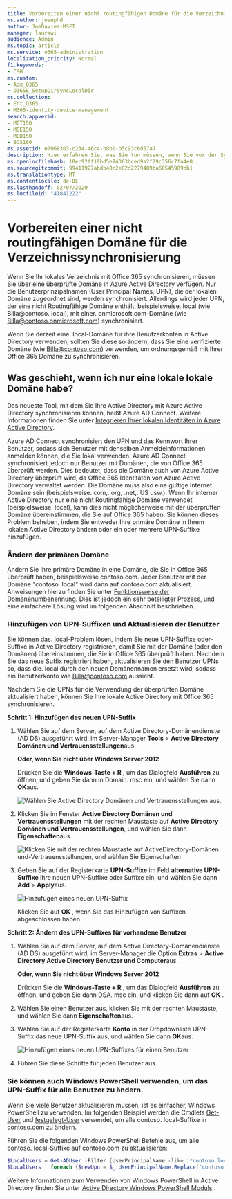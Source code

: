 ```yaml
---
title: Vorbereiten einer nicht routingfähigen Domäne für die Verzeichnissynchronisierung
ms.author: josephd
author: JoeDavies-MSFT
manager: laurawi
audience: Admin
ms.topic: article
ms.service: o365-administration
localization_priority: Normal
f1.keywords:
- CSH
ms.custom:
- Adm_O365
- O365E_SetupDirSyncLocalDir
ms.collection:
- Ent_O365
- M365-identity-device-management
search.appverid:
- MET150
- MOE150
- MED150
- BCS160
ms.assetid: e7968303-c234-46c4-b8b0-b5c93c6d57a7
description: Hier erfahren Sie, was Sie tun müssen, wenn Sie vor der Synchronisierung mit Office 365 eine nicht-routale-Domäne mit Ihren lokalen Benutzern verbunden haben.
ms.openlocfilehash: 10ec92ff19bd5e74363bced9a2f29c356c7fa4e8
ms.sourcegitcommit: 99411927abdb40c2e82d2279489ba60545989bb1
ms.translationtype: MT
ms.contentlocale: de-DE
ms.lasthandoff: 02/07/2020
ms.locfileid: "41841222"
---
```

# <a name="prepare-a-non-routable-domain-for-directory-synchronization"></a>Vorbereiten einer nicht routingfähigen Domäne für die Verzeichnissynchronisierung
Wenn Sie Ihr lokales Verzeichnis mit Office 365 synchronisieren, müssen Sie über eine überprüfte Domäne in Azure Active Directory verfügen. Nur die Benutzerprinzipalnamen (User Principal Names, UPN), die der lokalen Domäne zugeordnet sind, werden synchronisiert. Allerdings wird jeder UPN, der eine nicht Routingfähige Domäne enthält, beispielsweise. local (wie Billa@contoso. local), mit einer. onmicrosoft.com-Domäne (wie Billa@contoso.onmicrosoft.com) synchronisiert. 

Wenn Sie derzeit eine. local-Domäne für ihre Benutzerkonten in Active Directory verwenden, sollten Sie diese so ändern, dass Sie eine verifizierte Domäne (wie Billa@contoso.com) verwenden, um ordnungsgemäß mit Ihrer Office 365 Domäne zu synchronisieren.
  
## <a name="what-if-i-only-have-a-local-on-premises-domain"></a>Was geschieht, wenn ich nur eine lokale lokale Domäne habe?

Das neueste Tool, mit dem Sie Ihre Active Directory mit Azure Active Directory synchronisieren können, heißt Azure AD Connect. Weitere Informationen finden Sie unter [Integrieren Ihrer lokalen Identitäten in Azure Active Directory](https://docs.microsoft.com/azure/architecture/reference-architectures/identity/azure-ad).
  
Azure AD Connect synchronisiert den UPN und das Kennwort Ihrer Benutzer, sodass sich Benutzer mit denselben Anmeldeinformationen anmelden können, die Sie lokal verwenden. Azure AD Connect synchronisiert jedoch nur Benutzer mit Domänen, die von Office 365 überprüft werden. Dies bedeutet, dass die Domäne auch von Azure Active Directory überprüft wird, da Office 365 Identitäten von Azure Active Directory verwaltet werden. Die Domäne muss also eine gültige Internet Domäne sein (beispielsweise. com,. org, .net,. US usw.). Wenn Ihr interner Active Directory nur eine nicht Routingfähige Domäne verwendet (beispielsweise. local), kann dies nicht möglicherweise mit der überprüften Domäne übereinstimmen, die Sie auf Office 365 haben. Sie können dieses Problem beheben, indem Sie entweder Ihre primäre Domäne in Ihrem lokalen Active Directory ändern oder ein oder mehrere UPN-Suffixe hinzufügen.
  
### <a name="change-your-primary-domain"></a>**Ändern der primären Domäne**

Ändern Sie Ihre primäre Domäne in eine Domäne, die Sie in Office 365 überprüft haben, beispielsweise contoso.com. Jeder Benutzer mit der Domäne "contoso. local" wird dann auf contoso.com aktualisiert. Anweisungen hierzu finden Sie unter [Funktionsweise der Domänenumbenennung](https://go.microsoft.com/fwlink/p/?LinkId=624174). Dies ist jedoch ein sehr beteiligter Prozess, und eine einfachere Lösung wird im folgenden Abschnitt beschrieben.
  
### <a name="add-upn-suffixes-and-update-your-users-to-them"></a>**Hinzufügen von UPN-Suffixen und Aktualisieren der Benutzer**

Sie können das. local-Problem lösen, indem Sie neue UPN-Suffixe oder-Suffixe in Active Directory registrieren, damit Sie mit der Domäne (oder den Domänen) übereinstimmen, die Sie in Office 365 überprüft haben. Nachdem Sie das neue Suffix registriert haben, aktualisieren Sie den Benutzer UPNs so, dass die. local durch den neuen Domänennamen ersetzt wird, sodass ein Benutzerkonto wie Billa@contoso.com aussieht.
  
Nachdem Sie die UPNs für die Verwendung der überprüften Domäne aktualisiert haben, können Sie Ihre lokale Active Directory mit Office 365 synchronisieren.
  
 **Schritt 1: Hinzufügen des neuen UPN-Suffix**
  
1. Wählen Sie auf dem Server, auf dem Active Directory-Domänendienste (AD DS) ausgeführt wird, im Server-Manager **Tools** \> **Active Directory Domänen und Vertrauensstellungen**aus.
    
    **Oder, wenn Sie nicht über Windows Server 2012**
    
    Drücken Sie die **Windows-Taste + R** , um das Dialogfeld **Ausführen** zu öffnen, und geben Sie dann in Domain. msc ein, und wählen Sie dann **OK**aus.
    
    ![Wählen Sie Active Directory Domänen und Vertrauensstellungen aus.](media/46b6e007-9741-44af-8517-6f682e0ac974.png)
  
2. Klicken Sie im Fenster **Active Directory Domänen und Vertrauensstellungen** mit der rechten Maustaste auf **Active Directory Domänen und Vertrauensstellungen**, und wählen Sie dann **Eigenschaften**aus.
    
    ![Klicken Sie mit der rechten Maustaste auf ActiveDirectory-Domänen und-Vertrauensstellungen, und wählen Sie Eigenschaften](media/39d20812-ffb5-4ba9-8d7b-477377ac360d.png)
  
3. Geben Sie auf der Registerkarte **UPN-Suffixe** im Feld **alternative UPN-Suffixe** ihre neuen UPN-Suffixe oder Suffixe ein, und wählen Sie dann **Add** \> **Apply**aus.
    
    ![Hinzufügen eines neuen UPN-Suffix](media/a4aaf919-7adf-469a-b93f-83ef284c0915.PNG)
  
    Klicken Sie auf **OK** , wenn Sie das Hinzufügen von Suffixen abgeschlossen haben. 
    
 **Schritt 2: Ändern des UPN-Suffixes für vorhandene Benutzer**
  
1. Wählen Sie auf dem Server, auf dem Active Directory-Domänendienste (AD DS) ausgeführt wird, im Server-Manager die Option **Extras** \> **Active Directory Active Directory Benutzer und Computer**aus.
    
    **Oder, wenn Sie nicht über Windows Server 2012**
    
    Drücken Sie die **Windows-Taste + R** , um das Dialogfeld **Ausführen** zu öffnen, und geben Sie dann DSA. msc ein, und klicken Sie dann auf **OK** .
    
2. Wählen Sie einen Benutzer aus, klicken Sie mit der rechten Maustaste, und wählen Sie dann **Eigenschaften**aus.
    
3. Wählen Sie auf der Registerkarte **Konto** in der Dropdownliste UPN-Suffix das neue UPN-Suffix aus, und wählen Sie dann **OK**aus.
    
    ![Hinzufügen eines neuen UPN-Suffixes für einen Benutzer](media/54876751-49f0-48cc-b864-2623c4835563.png)
  
4. Führen Sie diese Schritte für jeden Benutzer aus.
    
   
### <a name="you-can-also-use-windows-powershell-to-change-the-upn-suffix-for-all-users"></a>**Sie können auch Windows PowerShell verwenden, um das UPN-Suffix für alle Benutzer zu ändern.**

Wenn Sie viele Benutzer aktualisieren müssen, ist es einfacher, Windows PowerShell zu verwenden. Im folgenden Beispiel werden die Cmdlets [Get-User](https://go.microsoft.com/fwlink/p/?LinkId=624312) und [festgelegt-User](https://go.microsoft.com/fwlink/p/?LinkId=624313) verwendet, um alle contoso. local-Suffixe in contoso.com zu ändern. 

Führen Sie die folgenden Windows PowerShell Befehle aus, um alle contoso. local-Suffixe auf contoso.com zu aktualisieren:
    
  ```powershell
  $LocalUsers = Get-ADUser -Filter {UserPrincipalName -like '*contoso.local'} -Properties userPrincipalName -ResultSetSize $null
  $LocalUsers | foreach {$newUpn = $_.UserPrincipalName.Replace("contoso.local","contoso.com"); $_ | Set-ADUser -UserPrincipalName $newUpn}
  ```

Weitere Informationen zum Verwenden von Windows PowerShell in Active Directory finden Sie unter [Active Directory Windows PowerShell Moduls](https://go.microsoft.com/fwlink/p/?LinkId=624314) . 

